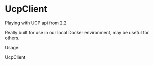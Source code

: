 # UcpClient
Playing with UCP api from 2.2

Really built for use in our local Docker environment, may be useful for others.

Usage:

UcpClient 

